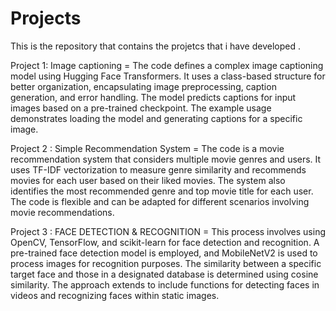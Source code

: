 # Projects 

This is the repository that contains the projetcs that i have developed .

Project 1: Image captioning  = The code defines a complex image captioning model using Hugging Face Transformers. It uses a class-based structure for better organization, encapsulating image preprocessing, caption generation, and error handling. The model predicts captions for input images based on a pre-trained checkpoint. The example usage demonstrates loading the model and generating captions for a specific image.

Project 2 : Simple Recommendation System = The code is a movie recommendation system that considers multiple movie genres and users. It uses TF-IDF vectorization to measure genre similarity and recommends movies for each user based on their liked movies. The system also identifies the most recommended genre and top movie title for each user. The code is flexible and can be adapted for different scenarios involving movie recommendations. 

Project 3 : FACE DETECTION & RECOGNITION = This process involves using OpenCV, TensorFlow, and scikit-learn for face detection and recognition. A pre-trained face detection model is employed, and MobileNetV2 is used to process images for recognition purposes. The similarity between a specific target face and those in a designated database is determined using cosine similarity. The approach extends to include functions for detecting faces in videos and recognizing faces within static images. 
